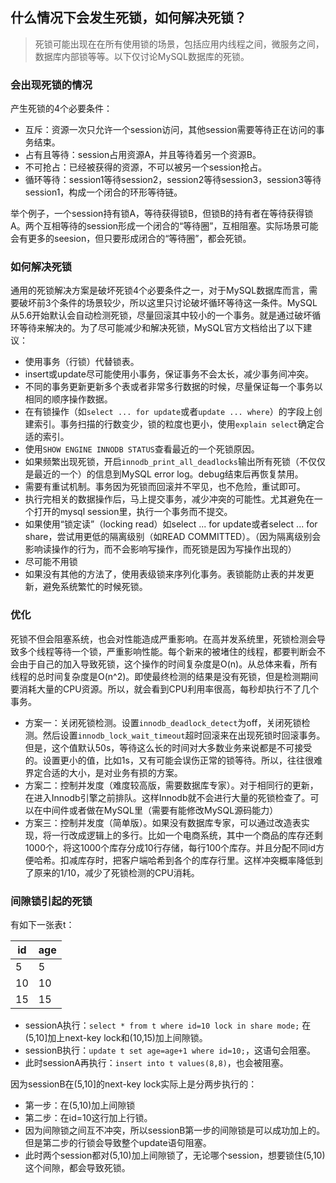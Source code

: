 ## 什么情况下会发生死锁，如何解决死锁？
> 死锁可能出现在在所有使用锁的场景，包括应用内线程之间，微服务之间，数据库内部锁等等。以下仅讨论MySQL数据库的死锁。

### 会出现死锁的情况
产生死锁的4个必要条件：

- 互斥：资源一次只允许一个session访问，其他session需要等待正在访问的事务结束。
- 占有且等待：session占用资源A，并且等待着另一个资源B。
- 不可抢占：已经被获得的资源，不可以被另一个session抢占。
- 循环等待：session1等待session2，session2等待session3，session3等待session1，构成一个闭合的环形等待链。

举个例子，一个session持有锁A，等待获得锁B，但锁B的持有者在等待获得锁A。两个互相等待的session形成一个闭合的“等待圈”，互相阻塞。实际场景可能会有更多的seesion，但只要形成闭合的“等待圈”，都会死锁。
### 如何解决死锁
通用的死锁解决方案是破坏死锁4个必要条件之一，对于MySQL数据库而言，需要破坏前3个条件的场景较少，所以这里只讨论破坏循环等待这一条件。MySQL从5.6开始默认会自动检测死锁，尽量回滚其中较小的一个事务。就是通过破坏循环等待来解决的。为了尽可能减少和解决死锁，MySQL官方文档给出了以下建议：

- 使用事务（行锁）代替锁表。
- insert或update尽可能使用小事务，保证事务不会太长，减少事务间冲突。
- 不同的事务更新更新多个表或者非常多行数据的时候，尽量保证每一个事务以相同的顺序操作数据。
- 在有锁操作（如```select ... for update```或者```update ... where```）的字段上创建索引。事务扫描的行数变少，锁的粒度也更小，使用```explain select```确定合适的索引。
- 使用```SHOW ENGINE INNODB STATUS```查看最近的一个死锁原因。
- 如果频繁出现死锁，开启```innodb_print_all_deadlocks```输出所有死锁（不仅仅是最近的一个）的信息到MySQL error log。debug结束后再恢复禁用。
- 需要有重试机制。事务因为死锁而回滚并不罕见，也不危险，重试即可。
- 执行完相关的数据操作后，马上提交事务，减少冲突的可能性。尤其避免在一个打开的mysql session里，执行一个事务而不提交。
- 如果使用“锁定读”（locking read）如select ... for update或者select ... for share，尝试用更低的隔离级别（如READ COMMITTED）。（因为隔离级别会影响读操作的行为，而不会影响写操作，而死锁是因为写操作出现的）
- 尽可能不用锁
- 如果没有其他的方法了，使用表级锁来序列化事务。表锁能防止表的并发更新，避免系统繁忙的时候死锁。

### 优化
死锁不但会阻塞系统，也会对性能造成严重影响。在高并发系统里，死锁检测会导致多个线程等待一个锁，严重影响性能。每个新来的被堵住的线程，都要判断会不会由于自己的加入导致死锁，这个操作的时间复杂度是O(n)。从总体来看，所有线程的总时间复杂度是O(n^2)。即使最终检测的结果是没有死锁，但是检测期间要消耗大量的CPU资源。所以，就会看到CPU利用率很高，每秒却执行不了几个事务。

- 方案一：关闭死锁检测。设置```innodb_deadlock_detect```为off，关闭死锁检测。然后设置```innodb_lock_wait_timeout```超时回滚来在出现死锁时回滚事务。但是，这个值默认50s，等待这么长的时间对大多数业务来说都是不可接受的。设置更小的值，比如1s，又有可能会误伤正常的锁等待。所以，往往很难界定合适的大小，是对业务有损的方案。
- 方案二：控制并发度（难度较高版，需要数据库专家）。对于相同行的更新，在进入Innodb引擎之前排队。这样Innodb就不会进行大量的死锁检查了。可以在中间件或者做在MySQL里（需要有能修改MySQL源码能力）
- 方案三：控制并发度（简单版）。如果没有数据库专家，可以通过改造表实现，将一行改成逻辑上的多行。比如一个电商系统，其中一个商品的库存还剩1000个，将这1000个库存分成10行存储，每行100个库存。并且分配不同id方便哈希。扣减库存时，把客户端哈希到各个的库存行里。这样冲突概率降低到了原来的1/10，减少了死锁检测的CPU消耗。

### 间隙锁引起的死锁
有如下一张表t：

|id|age|
|---|---|
|5|5|
|10|10|
|15|15|

- sessionA执行：```select * from t where id=10 lock in share mode;``` 在(5,10]加上next-key lock和(10,15)加上间隙锁。
- sessionB执行：```update t set age=age+1 where id=10;```，这语句会阻塞。
- 此时sessionA再执行：```insert into t values(8,8)```，也会被阻塞。

因为sessionB在(5,10]的next-key lock实际上是分两步执行的：

- 第一步：在(5,10)加上间隙锁
- 第二步：在id=10这行加上行锁。
- 因为间隙锁之间互不冲突，所以sessionB第一步的间隙锁是可以成功加上的。但是第二步的行锁会导致整个update语句阻塞。
- 此时两个session都对(5,10)加上间隙锁了，无论哪个session，想要锁住(5,10)这个间隙，都会导致死锁。